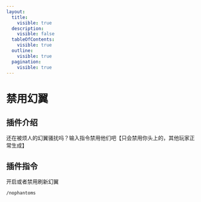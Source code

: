 ```yaml
---
layout:
  title:
    visible: true
  description:
    visible: false
  tableOfContents:
    visible: true
  outline:
    visible: true
  pagination:
    visible: true
---
```


# 禁用幻翼

## 插件介绍

还在被烦人的幻翼骚扰吗？输入指令禁用他们吧【只会禁用你头上的，其他玩家正常生成】

## 插件指令

开启或者禁用刷新幻翼

`/nophantoms`

